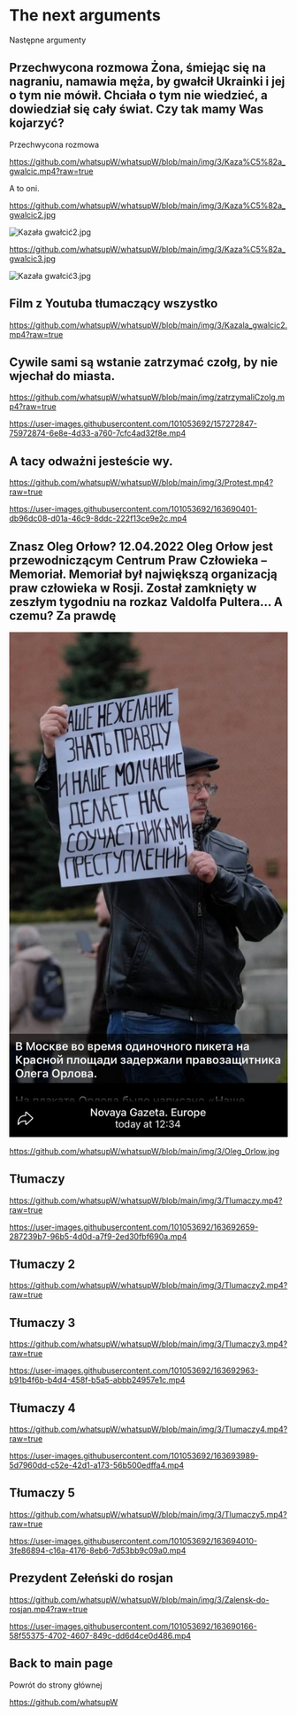 # The next arguments

Następne argumenty

## Przechwycona rozmowa Żona, śmiejąc się na nagraniu, namawia męża, by gwałcił Ukrainki i jej o tym nie mówił. Chciała o tym nie wiedzieć, a dowiedział się cały świat. Czy tak mamy Was kojarzyć?

Przechwycona rozmowa 

https://github.com/whatsupW/whatsupW/blob/main/img/3/Kaza%C5%82a_gwalcic.mp4?raw=true

A to oni.

https://github.com/whatsupW/whatsupW/blob/main/img/3/Kaza%C5%82a_gwalcic2.jpg

![Kazała gwałcić2.jpg](https://github.com/whatsupW/whatsupW/blob/main/img/3/Kaza%C5%82a_gwalcic2.jpg)

https://github.com/whatsupW/whatsupW/blob/main/img/3/Kaza%C5%82a_gwalcic3.jpg

![Kazała gwałcić3.jpg](https://github.com/whatsupW/whatsupW/blob/main/img/3/Kaza%C5%82a_gwalcic3.jpg)

## Film z Youtuba tłumaczący wszystko 
https://github.com/whatsupW/whatsupW/blob/main/img/3/Kazala_gwalcic2.mp4?raw=true

## Cywile sami są wstanie zatrzymać czołg, by nie wjechał do miasta.

https://github.com/whatsupW/whatsupW/blob/main/img/zatrzymaliCzolg.mp4?raw=true

https://user-images.githubusercontent.com/101053692/157272847-75972874-6e8e-4d33-a760-7cfc4ad32f8e.mp4

## A tacy odważni jesteście wy.

https://github.com/whatsupW/whatsupW/blob/main/img/3/Protest.mp4?raw=true

https://user-images.githubusercontent.com/101053692/163690401-db96dc08-d01a-46c9-8ddc-222f13ce9e2c.mp4

## Znasz Oleg Orłow? 12.04.2022 Oleg Orłow jest przewodniczącym Centrum Praw Człowieka – Memoriał. Memoriał był największą organizacją praw człowieka w Rosji. Został zamknięty w zeszłym tygodniu na rozkaz Valdolfa Pultera... A czemu? Za prawdę

![Kazała gwałcić2.jpg](https://github.com/whatsupW/whatsupW/blob/main/img/3/Oleg_Orlow.jpg)

https://github.com/whatsupW/whatsupW/blob/main/img/3/Oleg_Orlow.jpg

## Tłumaczy

https://github.com/whatsupW/whatsupW/blob/main/img/3/Tlumaczy.mp4?raw=true

https://user-images.githubusercontent.com/101053692/163692659-287239b7-96b5-4d0d-a7f9-2ed30fbf690a.mp4

## Tłumaczy 2

https://github.com/whatsupW/whatsupW/blob/main/img/3/Tlumaczy2.mp4?raw=true

## Tłumaczy 3

https://github.com/whatsupW/whatsupW/blob/main/img/3/Tlumaczy3.mp4?raw=true

https://user-images.githubusercontent.com/101053692/163692963-b91b4f6b-b4d4-458f-b5a5-abbb24957e1c.mp4

## Tłumaczy 4

https://github.com/whatsupW/whatsupW/blob/main/img/3/Tlumaczy4.mp4?raw=true


https://user-images.githubusercontent.com/101053692/163693989-5d7960dd-c52e-42d1-a173-56b500edffa4.mp4


## Tłumaczy 5

https://github.com/whatsupW/whatsupW/blob/main/img/3/Tlumaczy5.mp4?raw=true

https://user-images.githubusercontent.com/101053692/163694010-3fe86894-c16a-4176-8eb6-7d53bb9c09a0.mp4

## Prezydent Zełeński do rosjan

https://github.com/whatsupW/whatsupW/blob/main/img/3/Zalensk-do-rosjan.mp4?raw=true

https://user-images.githubusercontent.com/101053692/163690166-58f55375-4702-4607-849c-dd6d4ce0d486.mp4




## Back to main page
Powrót do strony głównej

https://github.com/whatsupW
